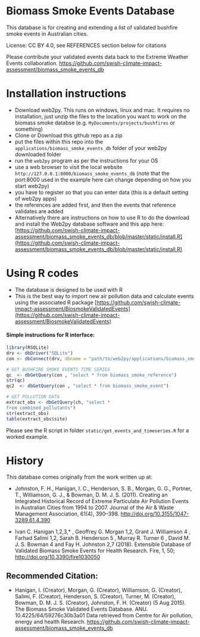 Biomass Smoke Events Database
=============================


This database is for creating and extending a list of validated bushfire smoke events in Australian cities.

License: CC BY 4.0, see REFERENCES section below for citations

Please contribute your validated events data back to the Extreme Weather Events collaboration.
https://github.com/swish-climate-impact-assessment/biomass_smoke_events_db

# Installation instructions

- Download web2py.  This runs on windows, linux and mac.  It requires no installation, just unzip the files to the location you want to work on the biomass smoke databse (e.g. `MyDocuments/projects/bushfires` or something)
- Clone or Download this github repo as a zip
- put the files within this repo into the `applications/biomass_smoke_events_db` folder of your web2py downloaded folder
- run the `web2py` program as per the instructions for your OS
- use a web browser to visit the local website `http://127.0.0.1:8000/biomass_smoke_events_db` (note that the port:8000 used in the example here can change depending on how you start web2py)
- you have to register so that you can enter data (this is a default setting of web2py apps)
- the references are added first, and then the events that reference validates are added
- Alternatively there are instructions on how to use R to do the download and install the Web2py database software and this app here: [https://github.com/swish-climate-impact-assessment/biomass_smoke_events_db/blob/master/static/install.R](https://github.com/swish-climate-impact-assessment/biomass_smoke_events_db/blob/master/static/install.R)


# Using R codes

- The database is designed to be used with R
- This is the best way to import new air pollution data and calculate events using the associated R package [https://github.com/swish-climate-impact-assessment/BiosmokeValidatedEvents](https://github.com/swish-climate-impact-assessment/BiosmokeValidatedEvents)

#### Simple instructions for R interface:
```r
library(RSQLite)  
drv <- dbDriver("SQLite")
con <- dbConnect(drv, dbname = "path/to/web2py/applications/biomass_smoke_events_db/databases/storage.sqlite")

# GET BUSHFIRE SMOKE EVENTS TIME SERIES
qc  <- dbGetQuery(con , "select * from biomass_smoke_reference")
str(qc)
qc2  <- dbGetQuery(con , "select * from biomass_smoke_event")

# GET POLLUTION DATA
extract_obs <- dbGetQuery(ch, "select * 
from combined_pollutants")
str(extract_obs)
table(extract_obs$site)
```

Please see the R script in folder `static/get_events_and_timeseries.R` for a worked example.

# History

This database comes originally from the work written up at:

- Johnston, F. H., Hanigan, I. C., Henderson, S. B., Morgan, G. G., Portner, T., Williamson, G. J., & Bowman, D. M. J. S. (2011). Creating an Integrated Historical Record of Extreme Particulate Air Pollution Events in Australian Cities from 1994 to 2007. Journal of the Air & Waste Management Association, 61(4), 390–398. http://doi.org/10.3155/1047-3289.61.4.390

- Ivan C. Hanigan 1,2,3,* , Geoffrey G. Morgan 1,2, Grant J. Williamson 4 , Farhad Salimi 1,2, Sarah B. Henderson 5 , Murray R. Turner 6 , David M. J. S. Bowman 4 and Fay H. Johnston 2,7 (2018). Extensible Database of Validated Biomass Smoke Events for Health Research. Fire, 1, 50; http://doi.org/10.3390/fire1030050

## Recommended Citation:
- Hanigan, I. (Creator), Morgan, G. (Creator), Williamson, G. (Creator), Salimi, F. (Creator), Henderson, S. (Creator), Turner, M. (Creator), Bowman, D. M. J. S. (Creator), Johnston, F. H. (Creator) (5 Aug 2015). The Biomass Smoke Validated Events Database. ANU. 10.4225/64/59276c30b3a01 Data retrieved from Centre for Air pollution, energy and health Research. https://github.com/swish-climate-impact-assessment/biomass_smoke_events_db
